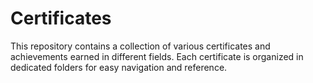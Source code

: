 # Certificates
This repository contains a collection of various certificates and achievements earned in different fields. Each certificate is organized in dedicated folders for easy navigation and reference.
